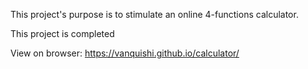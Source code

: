 This project's purpose is to stimulate an online 4-functions calculator.

This project is completed

View on browser: https://vanquishi.github.io/calculator/
